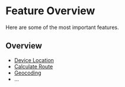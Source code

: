 # Feature Overview

Here are some of the most important features.

## Overview

- [Device Location](./Feature-One.md)
- [Calculate Route](./Feature-Two.md)
- [Geocoding](./Feature-Three.md)
- ...

